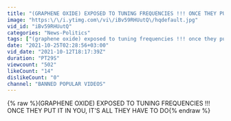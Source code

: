 ```yaml
---
title: "(GRAPHENE OXIDE) EXPOSED TO TUNING FREQUENCIES !!! ONCE THEY PUT IT IN YOU, IT'S ALL THEY HAVE TO DO"
image: "https:\/\/i.ytimg.com\/vi\/iBv59RHUutQ\/hqdefault.jpg"
vid_id: "iBv59RHUutQ"
categories: "News-Politics"
tags: ["(graphene oxide) exposed to tuning frequencies !!! once they put it in you","research","it's all they have to do"]
date: "2021-10-25T02:28:56+03:00"
vid_date: "2021-10-12T18:17:39Z"
duration: "PT29S"
viewcount: "502"
likeCount: "14"
dislikeCount: "0"
channel: "BANNED POPULAR VIDEOS"
---
```

{% raw %}(GRAPHENE OXIDE) EXPOSED TO TUNING FREQUENCIES !!! ONCE THEY PUT IT IN YOU, IT'S ALL THEY HAVE TO DO{% endraw %}
